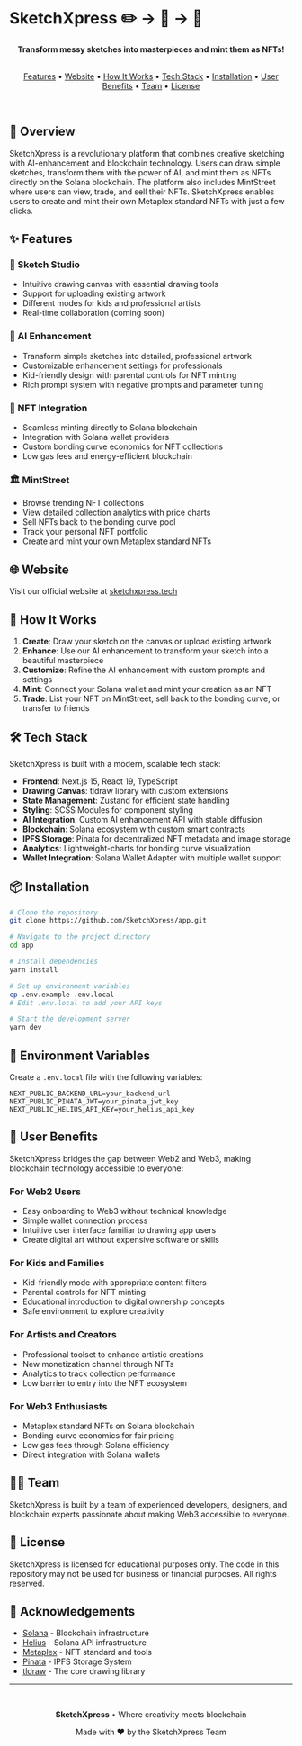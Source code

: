 # SketchXpress ✏️ → 🎨 → 💎

<div align="center">
  <strong>Transform messy sketches into masterpieces and mint them as NFTs!</strong>
  <br /><br />
  
  <a href="#features">Features</a> •
  <a href="#website">Website</a> •
  <a href="#how-it-works">How It Works</a> •
  <a href="#tech-stack">Tech Stack</a> •
  <a href="#installation">Installation</a> •
  <a href="#user-benefits">User Benefits</a> •
  <a href="#team">Team</a> •
  <a href="#license">License</a>

  <br />
</div>

## 🚀 Overview

SketchXpress is a revolutionary platform that combines creative sketching with AI-enhancement and blockchain technology. Users can draw simple sketches, transform them with the power of AI, and mint them as NFTs directly on the Solana blockchain. The platform also includes MintStreet where users can view, trade, and sell their NFTs. SketchXpress enables users to create and mint their own Metaplex standard NFTs with just a few clicks.

## ✨ Features

### 🎨 Sketch Studio
- Intuitive drawing canvas with essential drawing tools
- Support for uploading existing artwork
- Different modes for kids and professional artists
- Real-time collaboration (coming soon)

### 🧠 AI Enhancement
- Transform simple sketches into detailed, professional artwork
- Customizable enhancement settings for professionals
- Kid-friendly design with parental controls for NFT minting
- Rich prompt system with negative prompts and parameter tuning

### 💎 NFT Integration
- Seamless minting directly to Solana blockchain
- Integration with Solana wallet providers
- Custom bonding curve economics for NFT collections
- Low gas fees and energy-efficient blockchain

### 🏛️ MintStreet
- Browse trending NFT collections
- View detailed collection analytics with price charts
- Sell NFTs back to the bonding curve pool
- Track your personal NFT portfolio
- Create and mint your own Metaplex standard NFTs

## 🌐 Website

Visit our official website at [sketchxpress.tech](https://sketchxpress.tech)

## 🔄 How It Works

1. **Create**: Draw your sketch on the canvas or upload existing artwork
2. **Enhance**: Use our AI enhancement to transform your sketch into a beautiful masterpiece
3. **Customize**: Refine the AI enhancement with custom prompts and settings
4. **Mint**: Connect your Solana wallet and mint your creation as an NFT 
5. **Trade**: List your NFT on MintStreet, sell back to the bonding curve, or transfer to friends

## 🛠️ Tech Stack

SketchXpress is built with a modern, scalable tech stack:

- **Frontend**: Next.js 15, React 19, TypeScript
- **Drawing Canvas**: tldraw library with custom extensions
- **State Management**: Zustand for efficient state handling
- **Styling**: SCSS Modules for component styling
- **AI Integration**: Custom AI enhancement API with stable diffusion
- **Blockchain**: Solana ecosystem with custom smart contracts
- **IPFS Storage**: Pinata for decentralized NFT metadata and image storage
- **Analytics**: Lightweight-charts for bonding curve visualization
- **Wallet Integration**: Solana Wallet Adapter with multiple wallet support

## 📦 Installation

```bash
# Clone the repository
git clone https://github.com/SketchXpress/app.git

# Navigate to the project directory
cd app

# Install dependencies
yarn install

# Set up environment variables
cp .env.example .env.local
# Edit .env.local to add your API keys

# Start the development server
yarn dev
```

## 🔧 Environment Variables

Create a `.env.local` file with the following variables:

```
NEXT_PUBLIC_BACKEND_URL=your_backend_url
NEXT_PUBLIC_PINATA_JWT=your_pinata_jwt_key
NEXT_PUBLIC_HELIUS_API_KEY=your_helius_api_key
```

## 👥 User Benefits

SketchXpress bridges the gap between Web2 and Web3, making blockchain technology accessible to everyone:

### For Web2 Users
- Easy onboarding to Web3 without technical knowledge
- Simple wallet connection process
- Intuitive user interface familiar to drawing app users
- Create digital art without expensive software or skills

### For Kids and Families
- Kid-friendly mode with appropriate content filters
- Parental controls for NFT minting
- Educational introduction to digital ownership concepts
- Safe environment to explore creativity

### For Artists and Creators
- Professional toolset to enhance artistic creations
- New monetization channel through NFTs
- Analytics to track collection performance
- Low barrier to entry into the NFT ecosystem

### For Web3 Enthusiasts
- Metaplex standard NFTs on Solana blockchain
- Bonding curve economics for fair pricing
- Low gas fees through Solana efficiency
- Direct integration with Solana wallets

## 👨‍💻 Team

SketchXpress is built by a team of experienced developers, designers, and blockchain experts passionate about making Web3 accessible to everyone.

## 📝 License

SketchXpress is licensed for educational purposes only. The code in this repository may not be used for business or financial purposes. All rights reserved.

## 🙏 Acknowledgements

- [Solana](https://solana.com/) - Blockchain infrastructure
- [Helius](https://helius.dev/) - Solana API infrastructure
- [Metaplex](https://www.metaplex.com/) - NFT standard and tools
- [Pinata](https://pinata.cloud/) - IPFS Storage System
- [tldraw](https://github.com/tldraw/tldraw) - The core drawing library

---

<div align="center">
  <br />
  <p>
    <strong>SketchXpress</strong> • Where creativity meets blockchain
  </p>
  <p>
    Made with ❤️ by the SketchXpress Team
  </p>
</div>